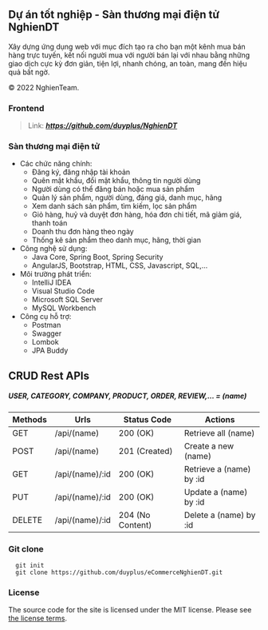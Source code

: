 ## Dự án tốt nghiệp - Sàn thương mại điện tử NghienDT

Xây dựng ứng dụng web với mục đích tạo ra cho bạn một kênh mua bán hàng trực tuyến, kết nối người mua với người bán lại
với nhau bằng những giao dịch cực kỳ đơn giản, tiện lợi, nhanh chóng, an toàn, mang đến hiệu quả bất ngờ.

© 2022 NghienTeam.

### Frontend

> Link: **_https://github.com/duyplus/NghienDT_**

### Sàn thương mại điện tử

- Các chức năng chính:
    + Đăng ký, đăng nhập tài khoản
    + Quên mật khẩu, đổi mật khẩu, thông tin người dùng
    + Người dùng có thể đăng bán hoặc mua sản phẩm
    + Quản lý sản phẩm, người dùng, đáng giá, danh mục, hãng
    + Xem danh sách sản phẩm, tìm kiếm, lọc sản phẩm
    + Giỏ hàng, huỷ và duyệt đơn hàng, hóa đơn chi tiết, mã giảm giá, thanh toán
    + Doanh thu đơn hàng theo ngày
    + Thống kê sản phẩm theo danh mục, hãng, thời gian
- Công nghệ sử dụng:
    + Java Core, Spring Boot, Spring Security
    + AngularJS, Bootstrap, HTML, CSS, Javascript, SQL,...
- Môi trường phát triển:
    + IntelliJ IDEA
    + Visual Studio Code
    + Microsoft SQL Server
    + MySQL Workbench
- Công cụ hỗ trợ:
    + Postman
    + Swagger
    + Lombok
    + JPA Buddy

## CRUD Rest APIs

##### USER, CATEGORY, COMPANY, PRODUCT, ORDER, REVIEW,... = (name)

| Methods | Urls            | Status Code      | Actions                  |
|---------|-----------------|------------------|--------------------------|
| GET     | /api/(name)     | 200 (OK)         | Retrieve all (name)      |
| POST    | /api/(name)     | 201 (Created)    | Create a new (name)      |
| GET     | /api/(name)/:id | 200 (OK)         | Retrieve a (name) by :id |
| PUT     | /api/(name)/:id | 200 (OK)         | Update a (name) by :id   |
| DELETE  | /api/(name)/:id | 204 (No Content) | Delete a (name) by :id   ||

### Git clone

```
  git init
  git clone https://github.com/duyplus/eCommerceNghienDT.git
```

### License

The source code for the site is licensed under the MIT license. Please
see [the license terms](https://github.com/duyplus/eCommerceNghienDT/blob/master/LICENSE).
